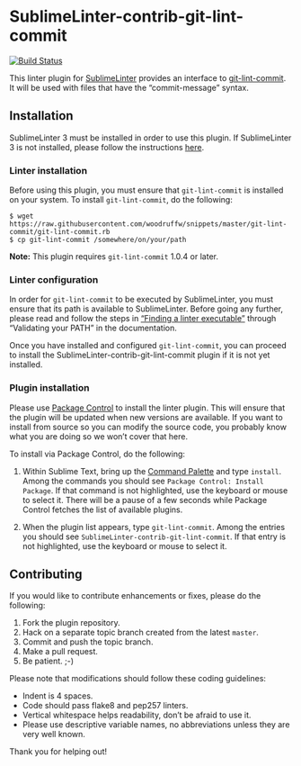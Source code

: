 SublimeLinter-contrib-git-lint-commit
================================

[![Build Status](https://travis-ci.org/SublimeLinter/SublimeLinter-contrib-git-lint-commit.svg?branch=master)](https://travis-ci.org/SublimeLinter/SublimeLinter-contrib-git-lint-commit)

This linter plugin for [SublimeLinter][docs] provides an interface to [git-lint-commit](https://yossarian.net/snippets#git-lint-commit). It will be used with files that have the “commit-message” syntax.

## Installation
SublimeLinter 3 must be installed in order to use this plugin. If SublimeLinter 3 is not installed, please follow the instructions [here][installation].

### Linter installation
Before using this plugin, you must ensure that `git-lint-commit` is installed on your system. To install `git-lint-commit`, do the following:

```
$ wget https://raw.githubusercontent.com/woodruffw/snippets/master/git-lint-commit/git-lint-commit.rb
$ cp git-lint-commit /somewhere/on/your/path
```

**Note:** This plugin requires `git-lint-commit` 1.0.4 or later.

### Linter configuration
In order for `git-lint-commit` to be executed by SublimeLinter, you must ensure that its path is available to SublimeLinter. Before going any further, please read and follow the steps in [“Finding a linter executable”](http://sublimelinter.readthedocs.org/en/latest/troubleshooting.html#finding-a-linter-executable) through “Validating your PATH” in the documentation.

Once you have installed and configured `git-lint-commit`, you can proceed to install the SublimeLinter-contrib-git-lint-commit plugin if it is not yet installed.

### Plugin installation
Please use [Package Control][pc] to install the linter plugin. This will ensure that the plugin will be updated when new versions are available. If you want to install from source so you can modify the source code, you probably know what you are doing so we won’t cover that here.

To install via Package Control, do the following:

1. Within Sublime Text, bring up the [Command Palette][cmd] and type `install`. Among the commands you should see `Package Control: Install Package`. If that command is not highlighted, use the keyboard or mouse to select it. There will be a pause of a few seconds while Package Control fetches the list of available plugins.

1. When the plugin list appears, type `git-lint-commit`. Among the entries you should see `SublimeLinter-contrib-git-lint-commit`. If that entry is not highlighted, use the keyboard or mouse to select it.

## Contributing
If you would like to contribute enhancements or fixes, please do the following:

1. Fork the plugin repository.
1. Hack on a separate topic branch created from the latest `master`.
1. Commit and push the topic branch.
1. Make a pull request.
1. Be patient.  ;-)

Please note that modifications should follow these coding guidelines:

- Indent is 4 spaces.
- Code should pass flake8 and pep257 linters.
- Vertical whitespace helps readability, don’t be afraid to use it.
- Please use descriptive variable names, no abbreviations unless they are very well known.

Thank you for helping out!

[docs]: http://sublimelinter.readthedocs.org
[installation]: http://sublimelinter.readthedocs.org/en/latest/installation.html
[locating-executables]: http://sublimelinter.readthedocs.org/en/latest/usage.html#how-linter-executables-are-located
[pc]: https://sublime.wbond.net/installation
[cmd]: http://docs.sublimetext.info/en/sublime-text-3/extensibility/command_palette.html
[settings]: http://sublimelinter.readthedocs.org/en/latest/settings.html
[linter-settings]: http://sublimelinter.readthedocs.org/en/latest/linter_settings.html
[inline-settings]: http://sublimelinter.readthedocs.org/en/latest/settings.html#inline-settings

